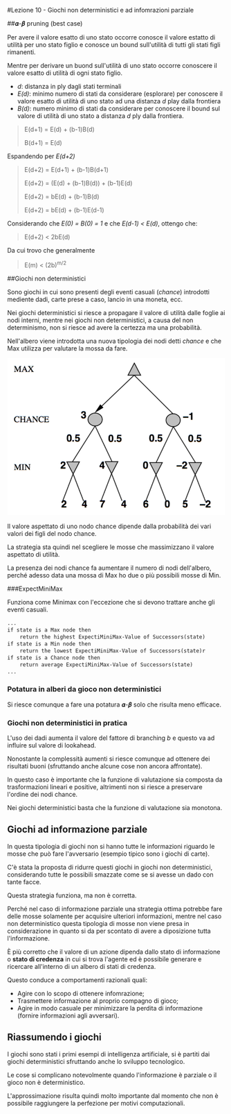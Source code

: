 #Lezione 10 - Giochi non deterministici e ad infomrazioni parziale

##𝜶-𝜷 pruning (best case)

Per avere il valore esatto di uno stato occorre conosce il valore estatto di utilità per uno stato figlio e conosce un bound sull'utilità di tutti gli stati figli rimanenti.

Mentre per derivare un buond sull'utilità di uno stato occorre conoscere il valore esatto di utilità di ogni stato figlio.


- *d*: distanza in ply dagli stati terminali
- *E(d)*: minimo numero di stati da considerare (esplorare) per conoscere il valore esatto di utilità di uno stato ad una distanza *d* play dalla frontiera
- *B(d)*: numero minimo di stati da considerare per conoscere il bound sul valore di utilità di uno stato a distanza *d* ply dalla frontiera.

> E(d+1) = E(d) + (b-1)B(d)
> 
> B(d+1) = E(d)

Espandendo per *E(d+2)*

> E(d+2) = E(d+1) + (b-1)B(d+1)
> 
> E(d+2) = (E(d) + (b-1)B(d)) + (b-1)E(d)
> 
> E(d+2) = bE(d) + (b-1)B(d)
> 
> E(d+2) = bE(d) + (b-1)E(d-1)

Considerando che *E(0) = B(0) = 1* e che *E(d-1) < E(d)*, ottengo che:

> E(d+2) < 2bE(d)

Da cui trovo che generalmente

> E(m) < (2b)<sup>m/2</sup> 

##Giochi non deterministici

Sono giochi in cui sono presenti degli eventi casuali (*chance*) introdotti mediente dadi, carte prese a caso, lancio in una moneta, ecc.

Nei giochi deterministici si riesce a propagare il valore di utilità dalle foglie ai nodi interni, mentre nei giochi non deterministici, a causa del non determinismo, non si riesce ad avere la certezza ma una probabilità.

Nell'albero viene introdotta una nuova tipologia dei nodi detti *chance* e che Max utilizza per valutare la mossa da fare.

![](./immagini/l10-albero-chance.png)

Il valore aspettato di uno nodo chance dipende dalla probabilità dei vari valori dei figli del nodo chance.

La strategia sta quindi nel scegliere le mosse che massimizzano il valore aspettato di utilità.

La presenza dei nodi chance fa aumentare il numero di nodi dell'albero, perché adesso data una mossa di Max ho due o più possibili mosse di Min.

###ExpectMiniMax

Funziona come Minimax con l'eccezione che si devono trattare anche gli eventi casuali.

```
...
if state is a Max node then
    return the highest ExpectiMiniMax-Value of Successors(state)
if state is a Min node then
    return the lowest ExpectiMiniMax-Value of Successors(state)r
if state is a Chance node then
    return average ExpectiMiniMax-Value of Successors(state)
...
```

### Potatura in alberi da gioco non deterministici

Si riesce comunque a fare una potatura 𝜶-𝜷 solo che risulta meno efficace.

### Giochi non deterministici in pratica

L'uso dei dadi aumenta il valore del fattore di branching *b* e questo va ad influire sul valore di lookahead.

Nonostante la complessità aumenti si riesce comunque ad ottenere dei risultati buoni (sfruttando anche alcune cose non ancora affrontate).

In questo caso è importante che la funzione di valutazione sia composta da trasformazioni lineari e positive, altrimenti non si riesce a preservare l'ordine dei nodi chance.

Nei giochi deterministici basta che la funzione di valutazione sia monotona.

## Giochi ad informazione parziale

In questa tipologia di giochi non si hanno tutte le informazioni riguardo le mosse che può fare l'avversario (esempio tipico sono i giochi di carte).

C'è stata la proposta di ridurre questi giochi in giochi non deterministici, considerando tutte le possibili smazzate come se si avesse un dado con tante facce.

Questa strategia funziona, ma non è corretta.

Perché nel caso di informazione parziale una strategia ottima potrebbe fare delle mosse solamente per acquisire ulteriori informazioni, mentre nel caso non deterministico questa tipologia di mosse non viene presa in considerazione in quanto si da per scontato di avere a diposizione tutta l'informazione.

È più corretto che il valore di un azione dipenda dallo stato di informazione o **stato di credenza** in cui si trova l'agente ed è possibile generare e ricercare all'interno di un albero di stati di credenza.

Questo conduce a comportamenti razionali quali:

- Agire con lo scopo di ottenere infomrazione;
- Trasmettere informazione al proprio compagno di gioco;
- Agire in modo casuale per minimizzare la perdita di informazione (fornire informazioni agli avversari).

## Riassumendo i giochi

I giochi sono stati i primi esempi di intelligenza artificiale, si è partiti dai giochi deterministici sfruttando anche lo sviluppo tecnologico.

Le cose si complicano notevolmente quando l'informazione è parziale o il gioco non è deterministico.

L'approssimazione risulta quindi molto importante dal momento che non è possibile raggiungere la perfezione per motivi computazionali.